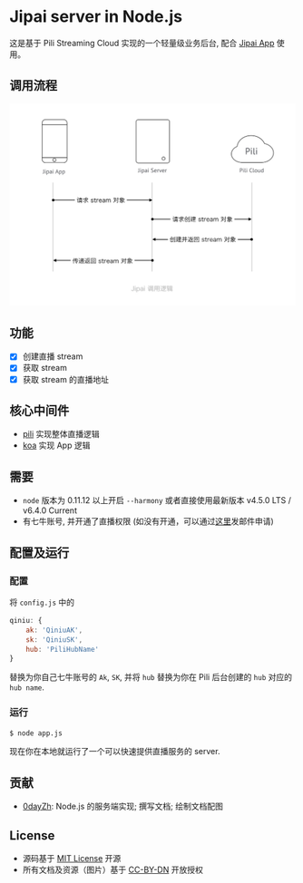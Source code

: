 # Jipai server in Node.js

这是基于 Pili Streaming Cloud 实现的一个轻量级业务后台, 配合 [Jipai App](https://github.com/jipaiapp/jipai-app-ios) 使用。

## 调用流程

![](./workflow.png)

## 功能

- [x] 创建直播 stream
- [x] 获取 stream
- [x] 获取 stream 的直播地址

## 核心中间件

- [pili](https://github.com/pili-engineering) 实现整体直播逻辑
- [koa](http://koajs.com) 实现 App 逻辑

## 需要

- `node` 版本为 0.11.12 以上开启 `--harmony` 或者直接使用最新版本 v4.5.0 LTS / v6.4.0 Current
- 有七牛账号, 并开通了直播权限 (如没有开通，可以通过[这里](mailto:pili@qiniu.com)发邮件申请)

## 配置及运行

### 配置

将 `config.js` 中的

```javascript
qiniu: {
    ak: 'QiniuAK',
    sk: 'QiniuSK',
    hub: 'PiliHubName'
}
```

替换为你自己七牛账号的 `Ak`, `SK`, 并将 `hub` 替换为你在 Pili 后台创建的 `hub` 对应的 `hub name`.

### 运行

```bash
$ node app.js
```

现在你在本地就运行了一个可以快速提供直播服务的 server.

## 贡献

- [0dayZh](http://github.com/0dayZh): Node.js 的服务端实现; 撰写文档; 绘制文档配图

## License

- 源码基于 [MIT License](https://opensource.org/licenses/MIT) 开源
- 所有文档及资源（图片）基于 [CC-BY-DN](https://creativecommons.org/licenses/by-nd/2.0/) 开放授权

